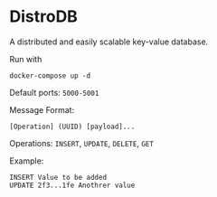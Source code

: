 # DistroDB

A distributed and easily scalable key-value database.

Run with

```
docker-compose up -d
```

Default ports: `5000-5001`

Message Format:

```
[Operation] (UUID) [payload]...
```

Operations: `INSERT`, `UPDATE`, `DELETE`, `GET`

Example:

```
INSERT Value to be added
UPDATE 2f3...1fe Anothrer value
```